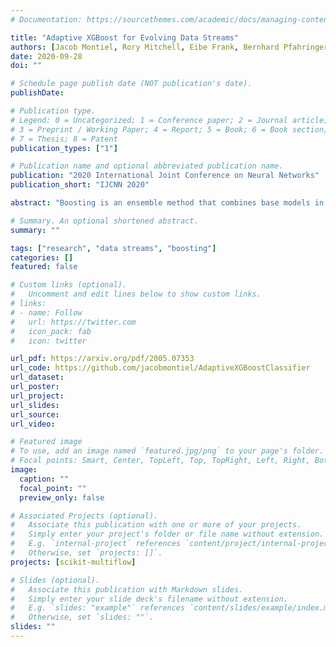 ```yaml
---
# Documentation: https://sourcethemes.com/academic/docs/managing-content/

title: "Adaptive XGBoost for Evolving Data Streams"
authors: [Jacob Montiel, Rory Mitchell, Eibe Frank, Bernhard Pfahringer, Talel Abdessalem, Albert Bifet]
date: 2020-09-28
doi: ""

# Schedule page publish date (NOT publication's date).
publishDate:

# Publication type.
# Legend: 0 = Uncategorized; 1 = Conference paper; 2 = Journal article;
# 3 = Preprint / Working Paper; 4 = Report; 5 = Book; 6 = Book section;
# 7 = Thesis; 8 = Patent
publication_types: ["1"]

# Publication name and optional abbreviated publication name.
publication: "2020 International Joint Conference on Neural Networks"
publication_short: "IJCNN 2020"

abstract: "Boosting is an ensemble method that combines base models in a sequential manner to achieve high predictive accuracy. A popular learning algorithm based on this ensemble method is eXtreme Gradient Boosting (XGB). We present an adaptation of XGB for classification of evolving data streams. In this setting, new data arrives over time and the relationship between the class and the features may change in the process, thus exhibiting concept drift. The proposed method creates new members of the ensemble from mini-batches of data as new data becomes available. The maximum ensemble size is fixed, but learning does not stop when this size is reached because the ensemble is updated on new data to ensure consistency with the current concept. We also explore the use of concept drift detection to trigger a mechanism to update the ensemble. We test our method on real and synthetic data with concept drift and compare it against batch-incremental and instance-incremental classification methods for data streams."

# Summary. An optional shortened abstract.
summary: ""

tags: ["research", "data streams", "boosting"]
categories: []
featured: false

# Custom links (optional).
#   Uncomment and edit lines below to show custom links.
# links:
# - name: Follow
#   url: https://twitter.com
#   icon_pack: fab
#   icon: twitter

url_pdf: https://arxiv.org/pdf/2005.07353
url_code: https://github.com/jacobmontiel/AdaptiveXGBoostClassifier
url_dataset:
url_poster:
url_project:
url_slides:
url_source:
url_video:

# Featured image
# To use, add an image named `featured.jpg/png` to your page's folder. 
# Focal points: Smart, Center, TopLeft, Top, TopRight, Left, Right, BottomLeft, Bottom, BottomRight.
image:
  caption: ""
  focal_point: ""
  preview_only: false

# Associated Projects (optional).
#   Associate this publication with one or more of your projects.
#   Simply enter your project's folder or file name without extension.
#   E.g. `internal-project` references `content/project/internal-project/index.md`.
#   Otherwise, set `projects: []`.
projects: [scikit-multiflow]

# Slides (optional).
#   Associate this publication with Markdown slides.
#   Simply enter your slide deck's filename without extension.
#   E.g. `slides: "example"` references `content/slides/example/index.md`.
#   Otherwise, set `slides: ""`.
slides: ""
---
```

